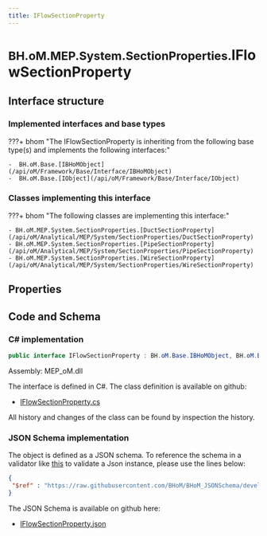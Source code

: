 ```yaml
---
title: IFlowSectionProperty
---
```


# <small>BH.oM.MEP.System.SectionProperties.</small>**IFlowSectionProperty**



## Interface structure

### Implemented interfaces and base types

???+ bhom "The IFlowSectionProperty is inheriting from the following base type(s) and implements the following interfaces:"

    -  BH.oM.Base.[IBHoMObject](/api/oM/Framework/Base/Interface/IBHoMObject)
    -  BH.oM.Base.[IObject](/api/oM/Framework/Base/Interface/IObject)


### Classes implementing this interface

???+ bhom "The following classes are implementing this interface:"

    - BH.oM.MEP.System.SectionProperties.[DuctSectionProperty](/api/oM/Analytical/MEP/System/SectionProperties/DuctSectionProperty)
    - BH.oM.MEP.System.SectionProperties.[PipeSectionProperty](/api/oM/Analytical/MEP/System/SectionProperties/PipeSectionProperty)
    - BH.oM.MEP.System.SectionProperties.[WireSectionProperty](/api/oM/Analytical/MEP/System/SectionProperties/WireSectionProperty)


## Properties

## Code and Schema

### C# implementation

``` C# title="C#"
public interface IFlowSectionProperty : BH.oM.Base.IBHoMObject, BH.oM.Base.IObject
```

Assembly: MEP_oM.dll

The interface is defined in C#. The class definition is available on github:

- [IFlowSectionProperty.cs](https://github.com/BHoM/BHoM/blob/develop/MEP_oM/System\SectionProperties\IFlowSectionProperty.cs)

All history and changes of the class can be found by inspection the history.
### JSON Schema implementation

The object is defined as a JSON schema. To reference the schema in a validator like [this](https://www.jsonschemavalidator.net/) to validate a Json instance, please use the lines below:

``` json title="JSON Schema"
{
 "$ref" : "https://raw.githubusercontent.com/BHoM/BHoM_JSONSchema/develop/MEP_oM/System/SectionProperties/IFlowSectionProperty.json"
}
```

The JSON Schema is available on github here:

- [IFlowSectionProperty.json](https://github.com/BHoM/BHoM_JSONSchema/blob/develop/MEP_oM/System/SectionProperties/IFlowSectionProperty.json)
